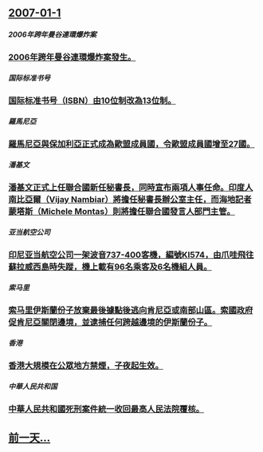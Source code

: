 ## [2007-01-1](/zh/news/2007/01/1/index.md)

##### 2006年跨年曼谷連環爆炸案
### [ 2006年跨年曼谷連環爆炸案發生。](/zh/news/2007/01/1/2006年跨年曼谷連環爆炸案發生.md)
##### 国际标准书号
### [ 国际标准书号（ISBN）由10位制改為13位制。](/zh/news/2007/01/1/国际标准书号-ISBN-由10位制改為13位制.md)
##### 羅馬尼亞
### [ 羅馬尼亞與保加利亞正式成為歐盟成員國，令歐盟成員國增至27國。](/zh/news/2007/01/1/羅馬尼亞與保加利亞正式成為歐盟成員國-令歐盟成員國增至27國.md)
##### 潘基文
### [潘基文正式上任聯合國新任秘書長，同時宣布兩項人事任命。印度人南比亞爾（Vijay Nambiar）將擔任秘書長辦公室主任，而海地記者蒙塔斯（Michele Montas）則將擔任聯合國發言人部門主管。](/zh/news/2007/01/1/潘基文正式上任聯合國新任秘書長-同時宣布兩項人事任命-印度人南比亞爾-Vijay-Nambiar-將擔任秘書長辦公室主任.md)
##### 亚当航空公司
### [印尼亚当航空公司一架波音737-400客機，編號KI574，由爪哇飛往蘇拉威西島時失蹤，機上載有96名乘客及6名機組人員。](/zh/news/2007/01/1/印尼亚当航空公司一架波音737-400客機-編號KI574-由爪哇飛往蘇拉威西島時失蹤-機上載有96名乘客及6名機組人員.md)
##### 索马里
### [索马里伊斯蘭份子放棄最後據點後逃向肯尼亞或南部山區。索國政府促肯尼亞關閉邊境，並逮捕任何跨越邊境的伊斯蘭份子。](/zh/news/2007/01/1/索马里伊斯蘭份子放棄最後據點後逃向肯尼亞或南部山區-索國政府促肯尼亞關閉邊境-並逮捕任何跨越邊境的伊斯蘭份子.md)
##### 香港
### [香港大規模在公眾地方禁煙，子夜起生效。](/zh/news/2007/01/1/香港大規模在公眾地方禁煙-子夜起生效.md)
##### 中華人民共和国
### [中華人民共和國死刑案件統一收回最高人民法院覆核。](/zh/news/2007/01/1/中華人民共和國死刑案件統一收回最高人民法院覆核.md)
## [前一天...](/zh/news/2006/12/31/index.md)

